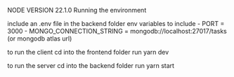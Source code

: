NODE VERSION 22.1.0
Running the environment

include an .env file in the backend folder
            env variables to include
            - PORT = 3000
            - MONGO_CONNECTION_STRING = mongodb://localhost:27017/tasks (or mongodb atlas url)

to run the client
    cd into the frontend folder
    run yarn dev


to run the server
    cd into the backend folder
    run yarn start

